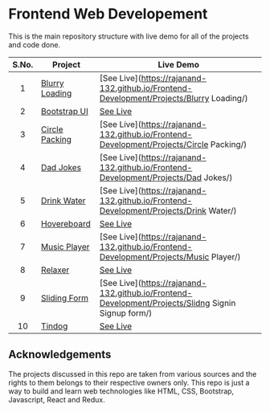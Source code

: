 # Frontend Web Developement

This is the main repository structure with live demo for all of the projects and code done.

|  S.No.| Project       | Live Demo  |
|  :-:  |---------------|-----------------------------------------------------------------------------------------------------|
|1|[Blurry Loading]()   |[See Live](https://rajanand-132.github.io/Frontend-Development/Projects/Blurry Loading/)|
|2|[Bootstrap UI]()     |[See Live](https://rajanand-132.github.io/Frontend-Development/Projects/bootstrap_UI/)|
|3|[Circle Packing]()   |[See Live](https://rajanand-132.github.io/Frontend-Development/Projects/Circle Packing/)|
|4|[Dad Jokes]()        |[See Live](https://rajanand-132.github.io/Frontend-Development/Projects/Dad Jokes/)|
|5|[Drink Water]()      |[See Live](https://rajanand-132.github.io/Frontend-Development/Projects/Drink Water/)|
|6|[Hovereboard]()      |[See Live](https://rajanand-132.github.io/Frontend-Development/Projects/Hoverboard/)|
|7|[Music Player]()     |[See Live](https://rajanand-132.github.io/Frontend-Development/Projects/Music Player/)|
|8|[Relaxer]()          |[See Live](https://rajanand-132.github.io/Frontend-Development/Projects/Relaxer/)|
|9|[Sliding Form]()     |[See Live](https://rajanand-132.github.io/Frontend-Development/Projects/Slidng Signin Signup form/)|
|10|[Tindog]()          |[See Live](https://rajanand-132.github.io/Frontend-Development/Projects/tindog/)

## Acknowledgements

The projects discussed in this repo are taken from various sources and the rights to them belongs to their respective owners only. This repo is just a way to build and learn web technologies like HTML, CSS, Bootstrap, Javascript, React and Redux.
